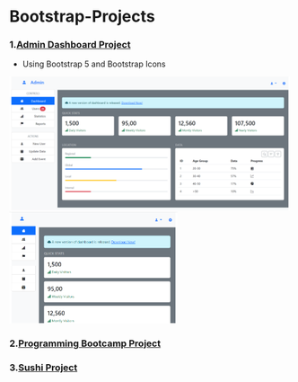 # Bootstrap-Projects
### 1.[Admin Dashboard Project](admin-dashboard-bootstrap5)

- Using Bootstrap 5 and Bootstrap Icons

<img src="./images/img1.png" width="500px" />
<img src="./images/img2.png" width="300px" />


### 2.[Programming Bootcamp Project](programming-bootcamp-bootstrap5/)

### 3.[Sushi Project](sushi-project/)